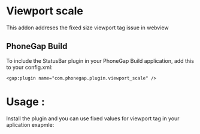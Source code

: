 Viewport scale
==============
This addon addreses the fixed size viewport tag issue in webview

PhoneGap Build
--------------
To include the StatusBar plugin in your PhoneGap Build application, add this to your config.xml:

    <gap:plugin name="com.phonegap.plugin.viewport_scale" />

Usage :
===========
Install the plugin and you can use fixed values for viewport tag in your aplication 
exapmle:  <meta name="viewport" content="width=500">
    <meta name="viewport" content="width=500" >
